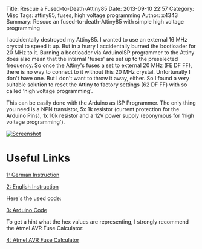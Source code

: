 Title: Rescue a Fused-to-Death-Attiny85
Date: 2013-09-10 22:57
Category: Misc
Tags: attiny85, fuses, high voltage programming
Author: x4343
Summary: Rescue an fused-to-death-Attiny85 with simple high voltage programming

I accidentally destroyed my Attiny85. I wanted to use an external 16 MHz crystal to speed it up.
But in a hurry I accidentally burned the bootloader for 20 MHz to it.
Burning a bootloader via ArduinoISP programmer to the Attiny does also mean that the internal 'fuses' are set up to the preselected frequency.
So once the Attiny's fuses a set to external 20 MHz (FE DF FF), there is no way to connect to it without this 20 MHz crystal.
Unfortunatly I don't have one. But I don't want to throw it away, either.
So I found a very suitable solution to reset the Attiny to factory settings (62 DF FF) with so called 'high voltage programming'.

This can be easily done with the Arduino as ISP Programmer. The only thing you need is a NPN transistor, 5x 1k resistor (current protection for the Arduino Pins),
 1x 10k resistor and a 12V power supply (eponymous for 'high voltage programming').

[ ![Screenshot](/static/pictures/attiny_fuses/attiny_fuses_rescued.png "Screenshot") ](/static/pictures/attiny_fuses/attiny_fuses_rescued.png)

# Useful Links
 
[1: German Instruction](http://www.elektronik-labor.de/Arduino/Fuses.html)

[2: English Instruction](http://www.rickety.us/2010/03/arduino-avr-high-voltage-serial-programmer/)

Here's the used code:

[3: Arduino Code](http://www.rickety.us/wp-content/uploads/2010/03/hv_serial_prog.pde)

To get a hint what the hex values are representing, I strongly recommend the Atmel AVR Fuse Calculator:

[4: Atmel AVR Fuse Calculator](http://www.engbedded.com/fusecalc/)
